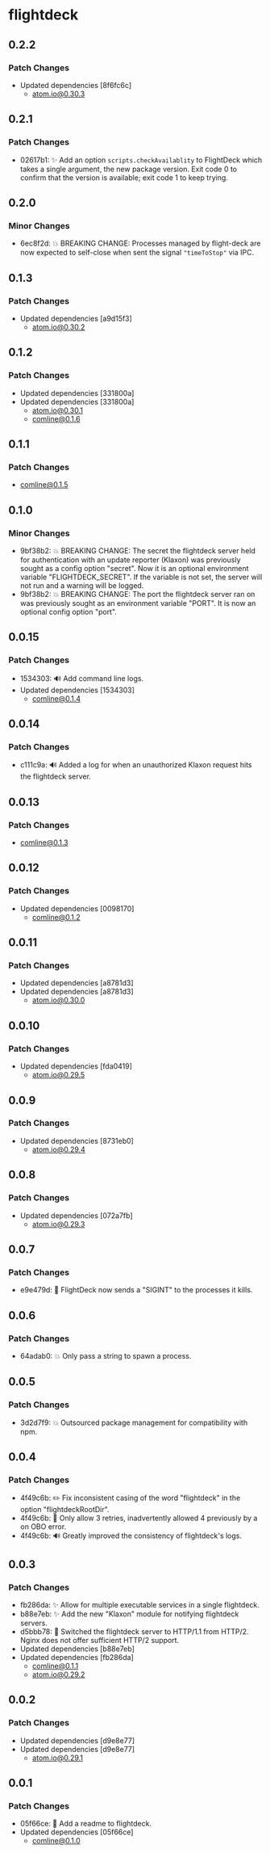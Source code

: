 # flightdeck

## 0.2.2

### Patch Changes

- Updated dependencies [8f6fc6c]
  - atom.io@0.30.3

## 0.2.1

### Patch Changes

- 02617b1: ✨ Add an option `scripts.checkAvailablity` to FlightDeck which takes a single argument, the new package version. Exit code 0 to confirm that the version is available; exit code 1 to keep trying.

## 0.2.0

### Minor Changes

- 6ec8f2d: 💥 BREAKING CHANGE: Processes managed by flight-deck are now expected to self-close when sent the signal `"timeToStop"` via IPC.

## 0.1.3

### Patch Changes

- Updated dependencies [a9d15f3]
  - atom.io@0.30.2

## 0.1.2

### Patch Changes

- Updated dependencies [331800a]
- Updated dependencies [331800a]
  - atom.io@0.30.1
  - comline@0.1.6

## 0.1.1

### Patch Changes

- comline@0.1.5

## 0.1.0

### Minor Changes

- 9bf38b2: 💥 BREAKING CHANGE: The secret the flightdeck server held for authentication with an update reporter (Klaxon) was previously sought as a config option "secret". Now it is an optional environment variable "FLIGHTDECK_SECRET". If the variable is not set, the server will not run and a warning will be logged.
- 9bf38b2: 💥 BREAKING CHANGE: The port the flightdeck server ran on was previously sought as an environment variable "PORT". It is now an optional config option "port".

## 0.0.15

### Patch Changes

- 1534303: 🔊 Add command line logs.
- Updated dependencies [1534303]
  - comline@0.1.4

## 0.0.14

### Patch Changes

- c111c9a: 🔊 Added a log for when an unauthorized Klaxon request hits the flightdeck server.

## 0.0.13

### Patch Changes

- comline@0.1.3

## 0.0.12

### Patch Changes

- Updated dependencies [0098170]
  - comline@0.1.2

## 0.0.11

### Patch Changes

- Updated dependencies [a8781d3]
- Updated dependencies [a8781d3]
  - atom.io@0.30.0

## 0.0.10

### Patch Changes

- Updated dependencies [fda0419]
  - atom.io@0.29.5

## 0.0.9

### Patch Changes

- Updated dependencies [8731eb0]
  - atom.io@0.29.4

## 0.0.8

### Patch Changes

- Updated dependencies [072a7fb]
  - atom.io@0.29.3

## 0.0.7

### Patch Changes

- e9e479d: 🐛 FlightDeck now sends a "SIGINT" to the processes it kills.

## 0.0.6

### Patch Changes

- 64adab0: 💥 Only pass a string to spawn a process.

## 0.0.5

### Patch Changes

- 3d2d7f9: 💥 Outsourced package management for compatibility with npm.

## 0.0.4

### Patch Changes

- 4f49c6b: ✏️ Fix inconsistent casing of the word "flightdeck" in the option "flightdeckRootDir".
- 4f49c6b: 🐛 Only allow 3 retries, inadvertently allowed 4 previously by a on OBO error.
- 4f49c6b: 🔊 Greatly improved the consistency of flightdeck's logs.

## 0.0.3

### Patch Changes

- fb286da: ✨ Allow for multiple executable services in a single flightdeck.
- b88e7eb: ✨ Add the new "Klaxon" module for notifying flightdeck servers.
- d5bbb78: 🐛 Switched the flightdeck server to HTTP/1.1 from HTTP/2. Nginx does not offer sufficient HTTP/2 support.
- Updated dependencies [b88e7eb]
- Updated dependencies [fb286da]
  - comline@0.1.1
  - atom.io@0.29.2

## 0.0.2

### Patch Changes

- Updated dependencies [d9e8e77]
- Updated dependencies [d9e8e77]
  - atom.io@0.29.1

## 0.0.1

### Patch Changes

- 05f66ce: 📝 Add a readme to flightdeck.
- Updated dependencies [05f66ce]
  - comline@0.1.0
